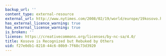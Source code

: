 ```yaml
---
backup_url: ''
content_type: external-resource
external_url: http://www.nytimes.com/2008/02/19/world/europe/19kosovo.html?pagewanted=all
has_external_licence_warning: true
has_external_license_warning: true
is_broken: ''
license: https://creativecommons.org/licenses/by-nc-sa/4.0/
title: Kosovo is Recognized but Rebuked by Others
uid: f27e0db1-8218-44c6-80b9-7f68c73d3920
---
```

